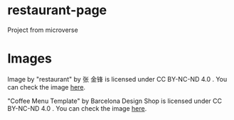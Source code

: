 # restaurant-page
Project from microverse

# Images

Image by "restaurant" by 张 金锋 is licensed under CC BY-NC-ND 4.0 . You can check the image [here](https://search.creativecommons.org/photos/8d3fdf46-28b4-4457-9366-0fc9b854b6c2).

"Coffee Menu Template" by Barcelona Design Shop is licensed under CC BY-NC-ND 4.0 . You can check the image [here](https://search.creativecommons.org/photos/4f36ef46-0a13-47d6-a579-fc9303fde26c).
